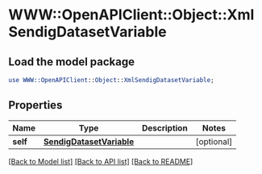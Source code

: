 # WWW::OpenAPIClient::Object::XmlSendigDatasetVariable

## Load the model package
```perl
use WWW::OpenAPIClient::Object::XmlSendigDatasetVariable;
```

## Properties
Name | Type | Description | Notes
------------ | ------------- | ------------- | -------------
**self** | [**SendigDatasetVariable**](SendigDatasetVariable.md) |  | [optional] 

[[Back to Model list]](../README.md#documentation-for-models) [[Back to API list]](../README.md#documentation-for-api-endpoints) [[Back to README]](../README.md)


